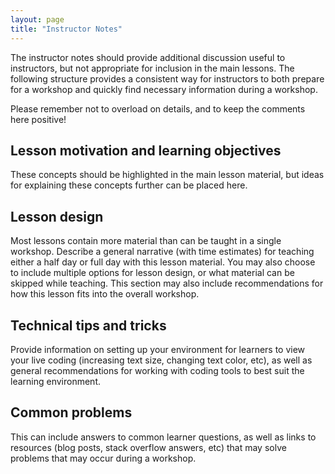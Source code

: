 ```yaml
---
layout: page
title: "Instructor Notes"
---
```


The instructor notes should provide additional discussion useful to instructors, 
but not appropriate for inclusion in the main lessons. The following structure 
provides a consistent way for instructors to both prepare for a workshop and 
quickly find necessary information during a workshop.

Please remember not to overload on details, and to keep the comments here positive!

## Lesson motivation and learning objectives

These concepts should be highlighted in the main lesson material, but ideas for 
explaining these concepts further can be placed here. 

## Lesson design

Most lessons contain more material than can be taught in a single workshop. 
Describe a general narrative (with time estimates) for teaching either a half day 
or full day with this lesson material. You may also choose to include multiple 
options for lesson design, or what material can be skipped while teaching. 
This section may also include recommendations for how this lesson fits into 
the overall workshop.

## Technical tips and tricks

Provide information on setting up your environment for learners to view your 
live coding (increasing text size, changing text color, etc), as well as 
general recommendations for working with coding tools to best suit the 
learning environment.

## Common problems

This can include answers to common learner questions, as well as links to 
resources (blog posts, stack overflow answers, etc) that may solve problems that 
may occur during a workshop.


